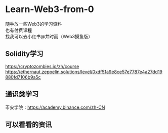 # Learn-Web3-from-0

随手放一些Web3的学习资料  
也有付费课程   
找我可以去小红书@井时而（Web3摸鱼版）  

## Solidity学习
https://cryptozombies.io/zh/course  
https://ethernaut.zeppelin.solutions/level/0xdf51a9e8ce57e7787e4a27dd19880fd7106b9a5c

## 通识类学习
币安学院：https://academy.binance.com/zh-CN  

## 可以看看的资讯

